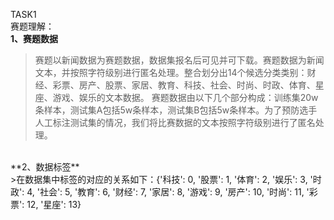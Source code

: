 TASK1
<br>赛题理解：
<br>
**1、赛题数据**
>赛题以新闻数据为赛题数据，数据集报名后可见并可下载。赛题数据为新闻文本，并按照字符级别进行匿名处理。整合划分出14个候选分类类别：财经、彩票、房产、股票、家居、教育、科技、社会、时尚、时政、体育、星座、游戏、娱乐的文本数据。
赛题数据由以下几个部分构成：训练集20w条样本，测试集A包括5w条样本，测试集B包括5w条样本。为了预防选手人工标注测试集的情况，我们将比赛数据的文本按照字符级别进行了匿名处理。
>
<br>
**2、数据标签**
<br>
>在数据集中标签的对应的关系如下：{'科技': 0, '股票': 1, '体育': 2, '娱乐': 3, '时政': 4, '社会': 5, '教育': 6, '财经': 7, '家居': 8, '游戏': 9, '房产': 10, '时尚': 11, '彩票': 12, '星座': 13}
